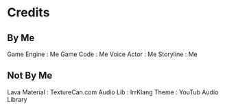 # Credits
## By Me
Game Engine : Me
Game Code : Me
Voice Actor : Me
Storyline : Me

## Not By Me
Lava Material : TextureCan.com
Audio Lib : IrrKlang
Theme : YouTub Audio Library